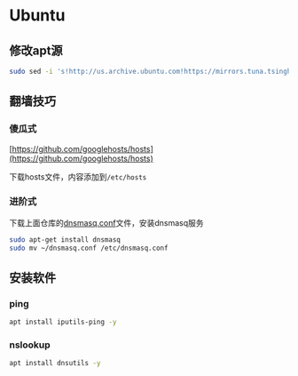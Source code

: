 # Ubuntu

## 修改apt源

```bash
sudo sed -i 's!http://us.archive.ubuntu.com!https://mirrors.tuna.tsinghua.edu.cn!' /etc/apt/sources.list
```

## 翻墙技巧

### 傻瓜式

[https://github.com/googlehosts/hosts](https://github.com/googlehosts/hosts)

下载hosts文件，内容添加到`/etc/hosts`

### 进阶式

下载上面仓库的[dnsmasq.conf](https://github.com/googlehosts/hosts/raw/master/hosts-files/dnsmasq.conf)文件，安装dnsmasq服务

```bash
sudo apt-get install dnsmasq
sudo mv ~/dnsmasq.conf /etc/dnsmasq.conf
```

## 安装软件

### ping

```bash
apt install iputils-ping -y
```

### nslookup

```bash
apt install dnsutils -y
```



